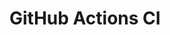 # GitHub Actions CI

















































































































































































































































































































































































































































































































































































































































































































































































































































































































































































































































































































































































































































































































































































































































































































































































































































































































































































































































































































































































































































































































































































































































































































































































































































































































































































































































































































































































































































































































































































































































































































































































































































































































































































































































































































































































































































































